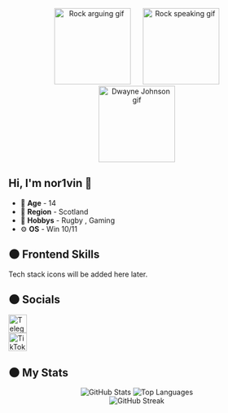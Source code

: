 <p align="center">
  <img src="https://media.tenor.com/7NYN21Z4ABwAAAAM/rock-arguing.gif" alt="Rock arguing gif" width="150" height="150" style="margin: 0 10px;" />
  <img src="https://media.tenor.com/5kAXHha0xCQAAAAM/rocky-rock.gif" alt="Rock speaking gif" width="150" height="150" style="margin: 0 10px;" />
  <img src="https://media.tenor.com/1V9b8Eg0nHUAAAAM/dwayne-johnson-the-rock.gif" alt="Dwayne Johnson gif" width="150" height="150" style="margin: 0 10px;" />
</p>



## Hi, I'm nor1vin 👋
- 🎂 **Age** - 14 
- 🦄 **Region** - Scotland 
- 🏉 **Hobbys** - Rugby , Gaming
- ⚙️ **OS** - Win 10/11

  
## 🌑 Frontend Skills

<p align="left">
  <!--
  <img src="https://raw.githubusercontent.com/devicons/devicon/master/icons/nextjs/nextjs-original.svg" width="36" height="36" alt="NextJs" />
  <img src="https://cdn.jsdelivr.net/gh/devicons/devicon/icons/react/react-original.svg" width="36" height="36" alt="React" />
  <img src="https://cdn.jsdelivr.net/gh/devicons/devicon/icons/typescript/typescript-original.svg" width="36" height="36" alt="TypeScript" />
  <img src="https://mobx.js.org/assets/mobx.png" width="36" height="36" alt="MobX" />
  <img src="https://tailwindcss.com/_next/static/media/tailwindcss-mark.d52e9897.svg" width="36" height="36" alt="TailwindCSS" />
  -->
  Tech stack icons will be added here later.
</p>



## 🌑 Socials

<p align="left">
  <a href="https://t.me/yourusername" target="_blank" rel="noopener noreferrer" style="text-decoration:none">
    <img src="https://upload.wikimedia.org/wikipedia/commons/thumb/8/82/Telegram_logo.svg/512px-Telegram_logo.svg.png?20220101141644" width="36" height="36" alt="Telegram" style="display:block" />
  </a><a href="https://www.tiktok.com/@yourusername" target="_blank" rel="noopener noreferrer" style="text-decoration:none">
    <img src="https://upload.wikimedia.org/wikipedia/commons/thumb/a/a6/Tiktok_icon.svg/96px-Tiktok_icon.svg.png?20240827133148" width="36" height="36" alt="TikTok" style="display:block" />
  </a>
</p>




## 🌑 My Stats

<div align="center">
  <img src="https://github-readme-stats.vercel.app/api?username=nor1vin&show_icons=true&count_private=true&theme=monokai&hide_border=true&bg_color=00000000" alt="GitHub Stats">
  <img src="https://github-readme-stats.vercel.app/api/top-langs/?username=nor1vin&layout=compact&langs_count=10&include_all_commits=true&hide_border=true&theme=monokai&bg_color=00000000" alt="Top Languages"><br>
  <img src="https://github-readme-streak-stats.herokuapp.com/?user=nor1vin&hide_border=true&theme=monokai&background=FFFFFF00" alt="GitHub Streak">
</div>

